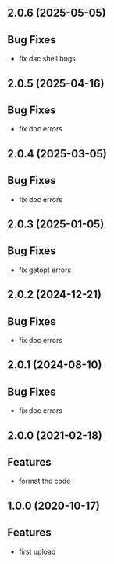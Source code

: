 ## 2.0.6 (2025-05-05)

## Bug Fixes

- fix dac shell bugs

## 2.0.5 (2025-04-16)

## Bug Fixes

- fix doc errors

## 2.0.4 (2025-03-05)

## Bug Fixes

- fix doc errors

## 2.0.3 (2025-01-05)

## Bug Fixes

- fix getopt errors

## 2.0.2 (2024-12-21)

## Bug Fixes

- fix doc errors

## 2.0.1 (2024-08-10)

## Bug Fixes

- fix doc errors

## 2.0.0 (2021-02-18)

## Features

- format the code

## 1.0.0 (2020-10-17)

## Features

- first upload

